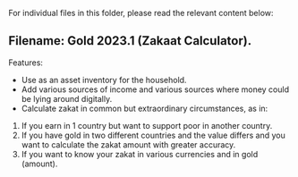 For individual files in this folder, please read the relevant content below:

## Filename: Gold 2023.1 (Zakaat Calculator).
Features:
* Use as an asset inventory for the household.
* Add various sources of income and various sources where money could be lying around digitally.
* Calculate zakat in common but extraordinary circumstances, as in:
1. If you earn in 1 country but want to support poor in another country.
2. If you have gold in two different countries and the value differs and you want to calculate the zakat amount with greater accuracy.
3. If you want to know your zakat in various currencies and in gold (amount).
